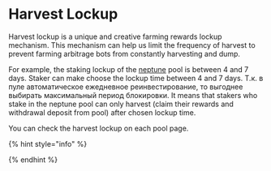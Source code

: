 # Harvest Lockup

Harvest lockup is a unique and creative farming rewards lockup mechanism. This mechanism can help us limit the frequency of harvest to prevent farming arbitrage bots from constantly harvesting and dump.

For example, the staking lockup of the [neptune](https://app.slr.finance/pool/neptune) pool is between 4 and 7 days. Staker can make choose the lockup time between 4 and 7 days. Т.к. в пуле автоматическое ежедневное реинвестирование, то выгоднее выбирать максимальный период блокировки. It means that stakers who stake in the neptune pool can only harvest (claim their rewards and withdrawal deposit from pool) after chosen lockup time.

You can check the harvest lockup on each pool page.

{% hint style="info" %}

{% endhint %}
